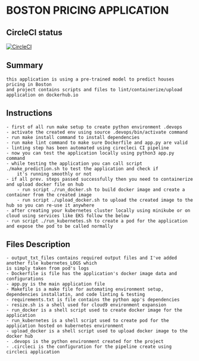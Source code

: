 # BOSTON PRICING APPLICATION 

## CircleCI status

[![CircleCI](https://circleci.com/gh/sherifhmdy/BostonHousesPricing/tree/master.svg?style=svg)](https://circleci.com/gh/sherifhmdy/BostonHousesPricing/tree/master)


## Summary

    this application is using a pre-trained model to predict houses pricing in Boston
    and project contains scripts and files to lint/containerize/upload application on dockerhub.io

## Instructions

    - first of all run make setup to create python environment .devops
    - activate the created env using source .devops/bin/activate command
    - run make install command to install dependencies
    - run make lint command to make sure Dockerfile and app.py are valid
    - linting step has been automated using cirecleci CI pipeline
    - now you can test the application locally using python3 app.py command
    - while testing the application you can call script ./make_prediction.sh to test the application and check if
        it's running smoothly or not
    - if all prev. steps passed successfully then you need to containerize and upload docker file on hub
        - run script ./run_docker.sh to build docker image and create a container from the created image
        - run script ./upload_docker.sh to upload the created image to the hub so you can re-use it anywhere
    - after creating your kubernetes cluster locally using minikube or on cloud using services like EKS follow the below
    - run script ./run_kubernetes.sh to create a pod for the application and expose the pod to be called normally
    
## Files Description

    - output_txt_files contains required output files and I've added another file kubernetes_LOGS which
    is simply taken from pod's logs
    - Dockerfile is file has the application's docker image data and configurations
    - app.py is the main application file
    - Makefile is a make file for automating environment setup, dependencies installatin, and code linting & testing
    - requirements.txt is file contains the python app's dependencies
    - resize.sh is a shell used for cloud9 environment expansion
    - run_docker is a shell script used to create docker image for the application
    - run_kubernetes is a shell script used to create pod for the application hosted on kubernetes environment
    - upload_docker is a shell script used to upload docker image to the docker hub 
    - .devops is the python environment created for the project
    - .circleci is the configuration for the pipeline create using circleci application
